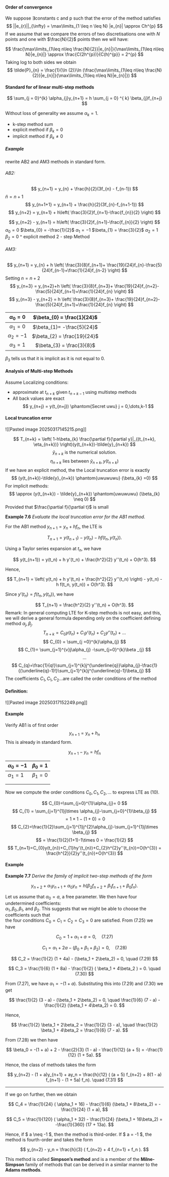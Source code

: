 #### Order of convergence

We suppose $\exists \text{constants c and p}$ such that the error of the method satisfies
$$
||e_{r}||_{\infty} = \max\limits_{1 \leq n \leq N} |e_{n}| \approx Ch^{p}
$$
If we assume that we compare the errors of two discretisations one with $N$ points and one with  $\frac{N}{2}$ points then we will have:

$$
\frac{\max\limits_{1\leq n\leq \frac{N}{2}}|e_{n}|}{\max\limits_{1\leq n\leq N}|e_{n}|} \approx \frac{C(2h^{p})}{C(h)^{p}} = 2^{p}
$$
Taking log to both sides we obtain
$$
\tilde{P}_{n} = \frac{1}{\ln (2)}\ln (\frac{\max\limits_{1\leq n\leq \frac{N}{2}}|e_{n}|}{\max\limits_{1\leq n\leq N}|e_{n}|})
$$
#### Standard for of linear multi-step methods

$$
\sum_{j = 0}^{k} \alpha_{j}y_{n+1} = h \sum_{j = 0} ^{ k} \beta_{j}f_{n+j}
$$

Without loss of generality we assume $\alpha_{k} = 1$.

- k-step method $\text{sum}$
- explicit method $\text{if } \beta_{k} = 0$
- implicit method $\text{if } \beta_{k} \neq 0$

##### Example

rewrite AB2 and AM3 methods in standard form.

###### AB2:

$$
y_{n+1} = y_{n} + \frac{h}{2}(3f_{n} - f_{n-1})
$$
$\tilde{n} = n+1$
$$
y_{n+1+1} = y_{n+1} + \frac{h}{2}(3f_{n}-f_{n+1-1})
$$
$$
y_{n+2} = y_{n+1} + h\left( \frac{3}{2}f_{n+1}-\frac{f_{n}}{2} \right)
$$

$$
y_{n+2} - y_{n+1} = h\left( \frac{3}{2}f_{n+1}-\frac{f_{n}}{2} \right)
$$
$\alpha_{0} = 0$     $\beta_{0} = -\frac{1}{2}$
$\alpha_{1} = -1$   $\beta_{1} = \frac{3}{2}$
$\alpha_{2} = 1$    $\beta_{2} = 0$
         ^ explicit method
         2 - step Method
###### AM3:

$$
y_{n+1} = y_{n} + h \left(  \frac{3}{8}f_{n+1}+ \frac{19}{24}f_{n}-\frac{5}{24}f_{n-1}+\frac{1}{24}f_{n-2} \right)
$$
Setting $n = n+2$
$$
y_{n+3} = y_{n+2}+h \left(  \frac{3}{8}f_{n+3}+ \frac{19}{24}f_{n+2}-\frac{5}{24}f_{n+1}+\frac{1}{24}f_{n} \right)
$$
$$
y_{n+3} - y_{n+2} = h \left(  \frac{3}{8}f_{n+3}+ \frac{19}{24}f_{n+2}-\frac{5}{24}f_{n+1}+\frac{1}{24}f_{n} \right)
$$

|  $\alpha_{0}=0$   | $\beta_{0} = \frac{1}{24}$  |
| :---------------: | :-------------------------: |
| $\alpha_{1} = 0$  | $\beta_{1}= -\frac{5}{24}$  |
| $\alpha_{2} = -1$ | $\beta_{2} = \frac{19}{24}$ |
| $\alpha_{3} = 1$  |  $\beta_{3} = \frac{3}{8}$  |
$\beta_{3}$ tells us that it is implicit as it is not equal to $0$.

#### Analysis of Multi-step Methods

Assume Localizing conditions:
- $\text{approximate at }t_{n+k} \text{ given } t_{n+k-1} \text{ using multistep methods }$
- All back values are exact $$
y_{n+j} = y(t_{n+j}) \phantom{Secret uwu} j = 0,\dots,k-1
$$
#### Local truncation error

![[Pasted image 20250317145215.png]]

$$
T_{n+k} = \left( 1-h\beta_{k} \frac{\partial f}{\partial y}|_{(t_{n+k}, \eta_{n+k})} \right)(y(t_{n+k})-\tilde{y}_{n+k})
$$
$$
\tilde{y}_{n+k} \text{ is the numerical solution.}
$$
$$
\eta_{n+k} \text{ lies between } \tilde{y}_{n+k}, y(t_{n+k})
$$
If we have an explicit method, the the Local truncation error is exactly
$$
(y(t_{n+k})-\tilde{y}_{n+k}) \phantom{uwuwuwu} (\beta_{k} =0)
$$
For implicit methods:
$$
\approx (y(t_{n+k}) - \tilde{y}_{n+k}) \phantom{uwuwuwu} (\beta_{k} \neq 0)
$$
Provided that $\frac{\partial f}{\partial t}$ is small

**Example 7.6** *Evaluate the local truncation error for the AB1 method.*

For the AB1 method $y_{n+1} = y_n + h f_n$, the LTE is  

$$
T_{n+1} = y(t_{n+1}) - y(t_n) - h f(t_n, y(t_n)).
$$

Using a Taylor series expansion at $t_n$, we have  

$$
y(t_{n+1}) = y(t_n) + h y'(t_n) + \frac{h^2}{2} y''(t_n) + O(h^3).
$$

Hence,  

$$
T_{n+1} = \left( y(t_n) + h y'(t_n) + \frac{h^2}{2} y''(t_n) \right) - y(t_n) - h f(t_n, y(t_n)) + O(h^3).
$$

Since $y'(t_n) = f(t_n, y(t_n))$, we have  

$$
T_{n+1} = \frac{h^2}{2} y''(t_n) + O(h^3).
$$
Remark: In general computing LTE for K-step methods is not easy, and this, we will derive a general formula depending only on the coefficient defining method $\alpha_{j}, \beta_{j}$.$$
T_{n+k} = C_{0}y(t_{n}) + C_{1}y'(t_{n})+C_{2}y''(t_{n})+\dots
$$
$$
C_{0} = \sum_{j =0}^{k}\alpha_{j}
$$
$$
C_{1}= \sum_{j=1}^{v}j\alpha_{j} -\sum_{j=0}^{k}\beta _{j}
$$ 
$$
\dots
$$
$$
C_{q}=\frac{1}{q!}\sum_{j=1}^{k}j^{\underline{q}}\alpha_{j}-\frac{1}{(\underline{q}-1)!}\sum_{j=1}^{k}j^{\underline{q}-1}\beta_{j}
$$
The coefficients $C_{1},C_{1},C_{2}\dots$are called the order conditions of the method

#### Definition:

![[Pasted image 20250317152249.png]]

#### Example

Verify AB1 is of first order 
$$
y_{n+1} = y_{n}+h_{n}
$$
This is already in standard form.

$$
y_{n+1}-y_{n} = hf_{n}
$$

| $\alpha_{0} = -1$ | $\beta_{0}=1$ |
| ----------------- | ------------- |
| $\alpha_{1}=1$    | $\beta_{1}=0$ |
|                   |               |
|                   |               |
Now we compute the order conditions $C_{0},C_{1},C_{2},\dots$ to express LTE as $(10)$.

$$
C_{0}=\sum_{j=0}^{1}\alpha_{j}= 0
$$
$$
C_{1} = \sum_{j=1}^{1}j\times \alpha_{j}-\sum_{j=0}^{1}\beta_{j}
$$
$$
= 1 \times 1 - (1+0) = 0
$$
$$
C_{2}=\frac{1}{2}\sum_{j=1}^{1}j^{2}\alpha_{j}-\sum_{j=1}^{1}j\times \beta_{j}
$$
$$
= \frac{1}{2}(1+1)-1\times 0 = \frac{1}{2}
$$
$$
T_{n+1}=C_{0}y(t_{n})+C_{1}hy'(t_{n})+C_{2}h^{2}y''(t_{n})+O(h^{3}) = \frac{h^{2}}{2}y''(t_{n})+O(h^{3})
$$

#### Example

**Example 7.7** *Derive the family of implicit two-step methods of the form*  

$$
y_{n+2} + \alpha_1 y_{n+1} + \alpha_0 y_n = h(\beta_2 f_{n+2} + \beta_1 f_{n+1} + \beta_0 f_n).
$$

Let us assume that $\alpha_0 = a$, a free parameter. We then have four undetermined coefficients:  
$\alpha_1, \beta_0, \beta_1$, and $\beta_2$. This suggests that we might be able to choose the coefficients such that  
the four conditions $C_0 = C_1 = C_2 = C_3 = 0$ are satisfied. From (7.25) we have  

$$
C_0 = 1 + \alpha_1 + a = 0, \quad (7.27)
$$

$$
C_1 = \alpha_1 + 2a - (\beta_0 + \beta_1 + \beta_2) = 0, \quad (7.28)
$$

$$
C_2 = \frac{1}{2} (1 + 4a) - (\beta_1 + 2\beta_2) = 0, \quad (7.29)
$$

$$
C_3 = \frac{1}{6} (1 + 8a) - \frac{1}{2} ( \beta_1 + 4\beta_2 ) = 0. \quad (7.30)
$$

From (7.27), we have $\alpha_1 = -(1 + a)$. Substituting this into (7.29) and (7.30) we get

$$
\frac{1}{2} (3 - a) - (\beta_1 + 2\beta_2) = 0, \quad \frac{1}{6} (7 - a) - \frac{1}{2} (\beta_1 + 4\beta_2) = 0.
$$

Hence,  

$$
\frac{1}{2} \beta_1 + 2\beta_2 = \frac{1}{2} (3 - a), \quad \frac{1}{2} \beta_1 + 4\beta_2 = \frac{1}{6} (7 - a).
$$

From (7.28) we then have  

$$
\beta_0 = -(1 + a) + 2 - \frac{2}{3} (1 - a) - \frac{1}{12} (a + 5) = -\frac{1}{12} (1 + 5a).
$$

Hence, the class of methods takes the form  

$$
y_{n+2} - (1 + a)y_{n+1} + ay_n = \frac{h}{12} ( (a + 5) f_{n+2} + 8(1 - a) f_{n+1} - (1 + 5a) f_n). \quad (7.31)
$$

---

If we go on further, then we obtain  

$$
C_4 = \frac{1}{24} ( \alpha_1 + 16) - \frac{1}{6} (\beta_1 + 8\beta_2) = -\frac{1}{24} (1 + a),
$$

$$
C_5 = \frac{1}{120} ( \alpha_1 + 32) - \frac{1}{24} (\beta_1 + 16\beta_2) = -\frac{1}{360} (17 + 13a).
$$

Hence, if $ a \neq -1 $, then the method is third-order. If $ a = -1 $, the method is fourth-order and takes the form  

$$
y_{n+2} - y_n = \frac{h}{3} ( f_{n+2} + 4 f_{n+1} + f_n ).
$$

This method is called **Simpson’s method** and is a member of the **Milne-Simpson** family of methods that can be derived in a similar manner to the **Adams methods**.
